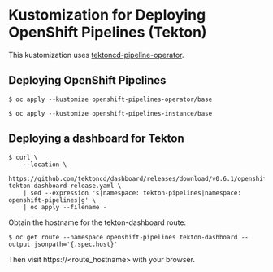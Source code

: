 # Kustomization for Deploying OpenShift Pipelines (Tekton)

This kustomization uses [tektoncd-pipeline-operator](https://github.com/openshift/tektoncd-pipeline-operator).

## Deploying OpenShift Pipelines

```
$ oc apply --kustomize openshift-pipelines-operator/base
```

```
$ oc apply --kustomize openshift-pipelines-instance/base
```
## Deploying a dashboard for Tekton

```
$ curl \
    --location \
    https://github.com/tektoncd/dashboard/releases/download/v0.6.1/openshift-tekton-dashboard-release.yaml \
    | sed --expression 's|namespace: tekton-pipelines|namespace: openshift-pipelines|g' \
    | oc apply --filename -
```

Obtain the hostname for the tekton-dashboard route:

```
$ oc get route --namespace openshift-pipelines tekton-dashboard --output jsonpath='{.spec.host}'
```

Then visit https://<route_hostname> with your browser.
